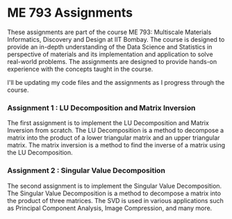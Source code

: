 # ME 793 Assignments

These assignments are part of the course ME 793: Multiscale Materials Informatics, Discovery and Design at IIT Bombay. The course is designed to provide an in-depth understanding of the Data Science and Statistics in perspective of materials and its implementation and application to solve real-world problems. The assignments are designed to provide hands-on experience with the concepts taught in the course.

I'll be updating my code files and the assignments as I progress through the course.

### Assignment 1 : LU Decomposition and Matrix Inversion
The first assignment is to implement the LU Decomposition and Matrix Inversion from scratch. The LU Decomposition is a method to decompose a matrix into the product of a lower triangular matrix and an upper triangular matrix. The matrix inversion is a method to find the inverse of a matrix using the LU Decomposition.

### Assignment 2 : Singular Value Decomposition
The second assignment is to implement the Singular Value Decomposition. The Singular Value Decomposition is a method to decompose a matrix into the product of three matrices. The SVD is used in various applications such as Principal Component Analysis, Image Compression, and many more.